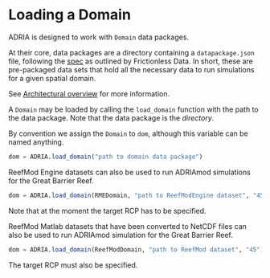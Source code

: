 # Loading a Domain

ADRIA is designed to work with `Domain` data packages.

At their core, data packages are a directory containing a `datapackage.json` file,
following the [spec](https://specs.frictionlessdata.io/data-package/) as
outlined by Frictionless Data. In short, these are pre-packaged data sets that hold all the
necessary data to run simulations for a given spatial domain.

See [Architectural overview](@ref) for more information.

A `Domain` may be loaded by calling the `load_domain` function with the path to the data
package. Note that the data package is the *directory*.

By convention we assign the `Domain` to `dom`, although this variable can be named anything.

```julia
dom = ADRIA.load_domain("path to domain data package")
```

ReefMod Engine datasets can also be used to run ADRIAmod simulations for the Great Barrier
Reef.

```julia
dom = ADRIA.load_domain(RMEDomain, "path to ReefModEngine dataset", "45")
```

Note that at the moment the target RCP has to be specified.

ReefMod Matlab datasets that have been converted to NetCDF files can also be used to run
ADRIAmod simulation for the Great Barrier Reef.
```julia
dom = ADRIA.load_domain(ReefModDomain, "path to ReefMod dataset", "45")
```

The target RCP must also be specified.
